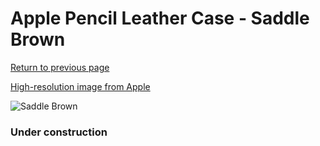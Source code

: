 # Apple Pencil Leather Case - Saddle Brown

[Return to previous page](/pencil)

[High-resolution image from Apple](https://store.storeimages.cdn-apple.com/8756/as-images.apple.com/is/MQ0V2?wid=4500&hei=4500&fmt=png)

<div style="width: 384px"><img src="/everyphone/MQ0V2.png" alt="Saddle Brown"></div>

### Under construction
